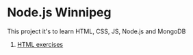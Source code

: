 # Node.js Winnipeg

This project it's to learn HTML, CSS, JS, Node.js and MongoDB

1. [HTML exercises](Exercise)